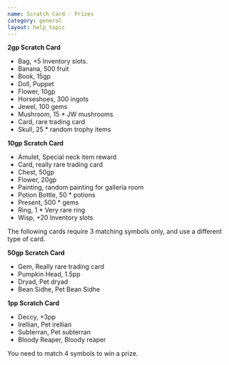 ```yaml
---
name: Scratch Card - Prizes
category: general
layout: help_topic
---
```

**2gp Scratch Card**

*   Bag, +5 Inventory slots.
*   Banana, 500 fruit
*   Book, 15gp
*   Doll, Puppet
*   Flower, 10gp
*   Horseshoes, 300 ingots
*   Jewel, 100 gems
*   Mushroom, 15 \* JW mushrooms
*   Card, rare trading card
*   Skull, 25 \* random trophy items

**10gp Scratch Card**

*   Amulet, Special neck item reward
*   Card, really rare trading card
*   Chest, 50gp
*   Flower, 20gp
*   Painting, random painting for galleria room
*   Potion Bottle, 50 \* potions
*   Present, 500 \* gems
*   Ring, 1 \* Very rare ring
*   Wisp, +20 Inventory slots

The following cards require 3 matching symbols only, and use a different type of card.

**50gp Scratch Card**

*   Gem, Really rare trading card
*   Pumpkin Head, 1.5pp 
*   Dryad, Pet dryad
*   Bean Sidhe, Pet Bean Sidhe

**1pp Scratch Card**

*   Deccy, +3pp
*   Irellian, Pet irellian
*   Subterran, Pet subterran
*   Bloody Reaper, Bloody reaper

You need to match 4 symbols to win a prize.